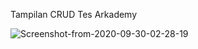 <p>Tampilan CRUD Tes Arkademy</p>
<img src="https://i.ibb.co/m0BY8Hw/Screenshot-from-2020-09-30-02-28-19.png" alt="Screenshot-from-2020-09-30-02-28-19" border="0">
